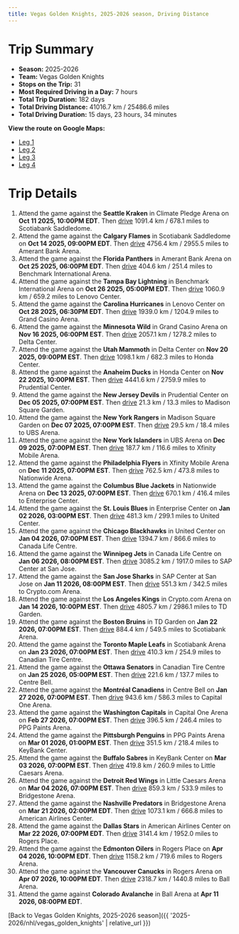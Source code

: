 ```yaml
---
title: Vegas Golden Knights, 2025-2026 season, Driving Distance
---
```


# Trip Summary
- **Season:** 2025-2026
- **Team:** Vegas Golden Knights
- **Stops on the Trip:** 31
- **Most Required Driving in a Day:** 7 hours
- **Total Trip Duration:** 182 days
- **Total Driving Distance:** 41016.7 km / 25486.6 miles
- **Total Driving Duration:** 15 days, 23 hours, 34 minutes

**View the route on Google Maps:**
- [Leg 1](https://www.google.com/maps/dir/Climate+Pledge+Arena+Seattle/Scotiabank+Saddledome+Calgary/Amerant+Bank+Arena+Florida/Benchmark+International+Arena+Tampa+Bay/Lenovo+Center+Carolina/Grand+Casino+Arena+Minnesota/Delta+Center+Utah/Honda+Center+Anaheim/Prudential+Center+New+Jersey/Madison+Square+Garden+New+York)
- [Leg 2](https://www.google.com/maps/dir/Madison+Square+Garden+New+York/UBS+Arena+New+York/Xfinity+Mobile+Arena+Philadelphia/Nationwide+Arena+Columbus/Enterprise+Center+St.+Louis/United+Center+Chicago/Canada+Life+Centre+Winnipeg/SAP+Center+at+San+Jose+San+Jose/Crypto.com+Arena+Los+Angeles/TD+Garden+Boston)
- [Leg 3](https://www.google.com/maps/dir/TD+Garden+Boston/Scotiabank+Arena+Toronto/Canadian+Tire+Centre+Ottawa/Centre+Bell+Montréal/Capital+One+Arena+Washington/PPG+Paints+Arena+Pittsburgh/KeyBank+Center+Buffalo/Little+Caesars+Arena+Detroit/Bridgestone+Arena+Nashville/American+Airlines+Center+Dallas)
- [Leg 4](https://www.google.com/maps/dir/American+Airlines+Center+Dallas/Rogers+Place+Edmonton/Rogers+Arena+Vancouver/Ball+Arena+Colorado)

# Trip Details
1. Attend the game against the **Seattle Kraken** in Climate Pledge Arena on **Oct 11 2025, 10:00PM EDT**. Then [drive](https://www.google.com/maps/dir/Climate+Pledge+Arena+Seattle/Scotiabank+Saddledome+Calgary) 1091.4 km / 678.1 miles to Scotiabank Saddledome.
2. Attend the game against the **Calgary Flames** in Scotiabank Saddledome on **Oct 14 2025, 09:00PM EDT**. Then [drive](https://www.google.com/maps/dir/Scotiabank+Saddledome+Calgary/Amerant+Bank+Arena+Florida) 4756.4 km / 2955.5 miles to Amerant Bank Arena.
3. Attend the game against the **Florida Panthers** in Amerant Bank Arena on **Oct 25 2025, 06:00PM EDT**. Then [drive](https://www.google.com/maps/dir/Amerant+Bank+Arena+Florida/Benchmark+International+Arena+Tampa+Bay) 404.6 km / 251.4 miles to Benchmark International Arena.
4. Attend the game against the **Tampa Bay Lightning** in Benchmark International Arena on **Oct 26 2025, 05:00PM EDT**. Then [drive](https://www.google.com/maps/dir/Benchmark+International+Arena+Tampa+Bay/Lenovo+Center+Carolina) 1060.9 km / 659.2 miles to Lenovo Center.
5. Attend the game against the **Carolina Hurricanes** in Lenovo Center on **Oct 28 2025, 06:30PM EDT**. Then [drive](https://www.google.com/maps/dir/Lenovo+Center+Carolina/Grand+Casino+Arena+Minnesota) 1939.0 km / 1204.9 miles to Grand Casino Arena.
6. Attend the game against the **Minnesota Wild** in Grand Casino Arena on **Nov 16 2025, 06:00PM EST**. Then [drive](https://www.google.com/maps/dir/Grand+Casino+Arena+Minnesota/Delta+Center+Utah) 2057.1 km / 1278.2 miles to Delta Center.
7. Attend the game against the **Utah Mammoth** in Delta Center on **Nov 20 2025, 09:00PM EST**. Then [drive](https://www.google.com/maps/dir/Delta+Center+Utah/Honda+Center+Anaheim) 1098.1 km / 682.3 miles to Honda Center.
8. Attend the game against the **Anaheim Ducks** in Honda Center on **Nov 22 2025, 10:00PM EST**. Then [drive](https://www.google.com/maps/dir/Honda+Center+Anaheim/Prudential+Center+New+Jersey) 4441.6 km / 2759.9 miles to Prudential Center.
9. Attend the game against the **New Jersey Devils** in Prudential Center on **Dec 05 2025, 07:00PM EST**. Then [drive](https://www.google.com/maps/dir/Prudential+Center+New+Jersey/Madison+Square+Garden+New+York) 21.3 km / 13.3 miles to Madison Square Garden.
10. Attend the game against the **New York Rangers** in Madison Square Garden on **Dec 07 2025, 07:00PM EST**. Then [drive](https://www.google.com/maps/dir/Madison+Square+Garden+New+York/UBS+Arena+New+York) 29.5 km / 18.4 miles to UBS Arena.
11. Attend the game against the **New York Islanders** in UBS Arena on **Dec 09 2025, 07:00PM EST**. Then [drive](https://www.google.com/maps/dir/UBS+Arena+New+York/Xfinity+Mobile+Arena+Philadelphia) 187.7 km / 116.6 miles to Xfinity Mobile Arena.
12. Attend the game against the **Philadelphia Flyers** in Xfinity Mobile Arena on **Dec 11 2025, 07:00PM EST**. Then [drive](https://www.google.com/maps/dir/Xfinity+Mobile+Arena+Philadelphia/Nationwide+Arena+Columbus) 762.5 km / 473.8 miles to Nationwide Arena.
13. Attend the game against the **Columbus Blue Jackets** in Nationwide Arena on **Dec 13 2025, 07:00PM EST**. Then [drive](https://www.google.com/maps/dir/Nationwide+Arena+Columbus/Enterprise+Center+St.+Louis) 670.1 km / 416.4 miles to Enterprise Center.
14. Attend the game against the **St. Louis Blues** in Enterprise Center on **Jan 02 2026, 03:00PM EST**. Then [drive](https://www.google.com/maps/dir/Enterprise+Center+St.+Louis/United+Center+Chicago) 481.3 km / 299.1 miles to United Center.
15. Attend the game against the **Chicago Blackhawks** in United Center on **Jan 04 2026, 07:00PM EST**. Then [drive](https://www.google.com/maps/dir/United+Center+Chicago/Canada+Life+Centre+Winnipeg) 1394.7 km / 866.6 miles to Canada Life Centre.
16. Attend the game against the **Winnipeg Jets** in Canada Life Centre on **Jan 06 2026, 08:00PM EST**. Then [drive](https://www.google.com/maps/dir/Canada+Life+Centre+Winnipeg/SAP+Center+at+San+Jose+San+Jose) 3085.2 km / 1917.0 miles to SAP Center at San Jose.
17. Attend the game against the **San Jose Sharks** in SAP Center at San Jose on **Jan 11 2026, 08:00PM EST**. Then [drive](https://www.google.com/maps/dir/SAP+Center+at+San+Jose+San+Jose/Crypto.com+Arena+Los+Angeles) 551.3 km / 342.5 miles to Crypto.com Arena.
18. Attend the game against the **Los Angeles Kings** in Crypto.com Arena on **Jan 14 2026, 10:00PM EST**. Then [drive](https://www.google.com/maps/dir/Crypto.com+Arena+Los+Angeles/TD+Garden+Boston) 4805.7 km / 2986.1 miles to TD Garden.
19. Attend the game against the **Boston Bruins** in TD Garden on **Jan 22 2026, 07:00PM EST**. Then [drive](https://www.google.com/maps/dir/TD+Garden+Boston/Scotiabank+Arena+Toronto) 884.4 km / 549.5 miles to Scotiabank Arena.
20. Attend the game against the **Toronto Maple Leafs** in Scotiabank Arena on **Jan 23 2026, 07:00PM EST**. Then [drive](https://www.google.com/maps/dir/Scotiabank+Arena+Toronto/Canadian+Tire+Centre+Ottawa) 410.3 km / 254.9 miles to Canadian Tire Centre.
21. Attend the game against the **Ottawa Senators** in Canadian Tire Centre on **Jan 25 2026, 05:00PM EST**. Then [drive](https://www.google.com/maps/dir/Canadian+Tire+Centre+Ottawa/Centre+Bell+Montréal) 221.6 km / 137.7 miles to Centre Bell.
22. Attend the game against the **Montréal Canadiens** in Centre Bell on **Jan 27 2026, 07:00PM EST**. Then [drive](https://www.google.com/maps/dir/Centre+Bell+Montréal/Capital+One+Arena+Washington) 943.6 km / 586.3 miles to Capital One Arena.
23. Attend the game against the **Washington Capitals** in Capital One Arena on **Feb 27 2026, 07:00PM EST**. Then [drive](https://www.google.com/maps/dir/Capital+One+Arena+Washington/PPG+Paints+Arena+Pittsburgh) 396.5 km / 246.4 miles to PPG Paints Arena.
24. Attend the game against the **Pittsburgh Penguins** in PPG Paints Arena on **Mar 01 2026, 01:00PM EST**. Then [drive](https://www.google.com/maps/dir/PPG+Paints+Arena+Pittsburgh/KeyBank+Center+Buffalo) 351.5 km / 218.4 miles to KeyBank Center.
25. Attend the game against the **Buffalo Sabres** in KeyBank Center on **Mar 03 2026, 07:00PM EST**. Then [drive](https://www.google.com/maps/dir/KeyBank+Center+Buffalo/Little+Caesars+Arena+Detroit) 419.8 km / 260.9 miles to Little Caesars Arena.
26. Attend the game against the **Detroit Red Wings** in Little Caesars Arena on **Mar 04 2026, 07:00PM EST**. Then [drive](https://www.google.com/maps/dir/Little+Caesars+Arena+Detroit/Bridgestone+Arena+Nashville) 859.3 km / 533.9 miles to Bridgestone Arena.
27. Attend the game against the **Nashville Predators** in Bridgestone Arena on **Mar 21 2026, 02:00PM EDT**. Then [drive](https://www.google.com/maps/dir/Bridgestone+Arena+Nashville/American+Airlines+Center+Dallas) 1073.1 km / 666.8 miles to American Airlines Center.
28. Attend the game against the **Dallas Stars** in American Airlines Center on **Mar 22 2026, 07:00PM EDT**. Then [drive](https://www.google.com/maps/dir/American+Airlines+Center+Dallas/Rogers+Place+Edmonton) 3141.4 km / 1952.0 miles to Rogers Place.
29. Attend the game against the **Edmonton Oilers** in Rogers Place on **Apr 04 2026, 10:00PM EDT**. Then [drive](https://www.google.com/maps/dir/Rogers+Place+Edmonton/Rogers+Arena+Vancouver) 1158.2 km / 719.6 miles to Rogers Arena.
30. Attend the game against the **Vancouver Canucks** in Rogers Arena on **Apr 07 2026, 10:00PM EDT**. Then [drive](https://www.google.com/maps/dir/Rogers+Arena+Vancouver/Ball+Arena+Colorado) 2318.7 km / 1440.8 miles to Ball Arena.
31. Attend the game against **Colorado Avalanche** in Ball Arena at **Apr 11 2026, 08:00PM EDT**.

[Back to Vegas Golden Knights, 2025-2026 season]({{ '2025-2026/nhl/vegas_golden_knights' | relative_url }})
